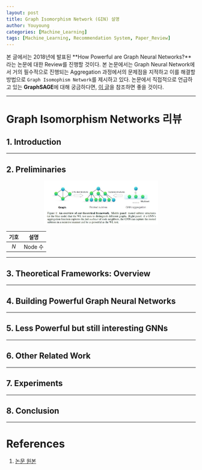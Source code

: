 ```yaml
---
layout: post
title: Graph Isomorphism Network (GIN) 설명
author: Youyoung
categories: [Machine_Learning]
tags: [Machine_Learning, Recommendation System, Paper_Review]
---
```


본 글에서는 2018년에 발표된 **How Powerful are Graph Neural Networks?**라는 논문에 대한 Review를 진행할 것이다. 본 논문에서는 Graph Neural Network에서 거의 필수적으로 진행되는 Aggregation 과정에서의 문제점을 지적하고 이를 해결할 방법으로 `Graph Isomophism Network`를 제시하고 있다. 논문에서 직접적으로 언급하고 있는 **GraphSAGE**에 대해 궁금하다면, [이 글](https://greeksharifa.github.io/machine_learning/2020/12/31/Graph-Sage/)을 참조하면 좋을 것이다.    

---
# Graph Isomorphism Networks 리뷰  
## 1. Introduction  


---
## 2. Preliminaries

<center><img src="/public/img/Machine_Learning/2021-06-05-GIN/01.JPG" width="60%"></center>  


|기호|설명|
|:--------:|:--------:|
|$N$| Node 수 |

---
## 3. Theoretical Frameworks: Overview  


---
## 4. Building Powerful Graph Neural Networks  


---
## 5. Less Powerful but still interesting GNNs  


---
## 6. Other Related Work  


---
## 7. Experiments  


---
## 8. Conclusion  




---
# References  
1) [논문 원본](https://arxiv.org/pdf/1810.00826.pdf)  

